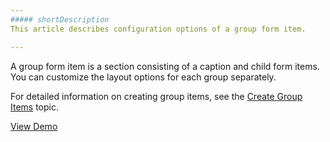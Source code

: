 ```yaml
---
##### shortDescription
This article describes configuration options of a group form item.

---
```

A group form item is a section consisting of a caption and child form items. You can customize the layout options for each group separately.

For detailed information on creating group items, see the [Create Group Items](/concepts/10%20UI%20Widgets/20%20UI%20Widgets%20-%20Deep%20Dive/dxForm/4%20Define%20Items%20Manually/2%20Create%20Group%20Items.md '/Documentation/Guide/UI_Widgets/UI_Widgets_-_Deep_Dive/dxForm/#Define_Items_Manually/Create_Group_Items') topic.

<a href="https://js.devexpress.com/Demos/WidgetsGallery/#demo/forms_and_multi-purpose-form-grouped_fields" class="button orange small fix-width-155" style="margin-right: 20px;" target="_blank">View Demo</a>